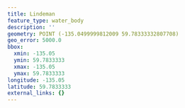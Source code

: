 ```yaml
---
title: Lindeman
feature_type: water_body
description: ''
geometry: POINT (-135.0499999812009 59.78333332807708)
geo_error: 5000.0
bbox:
  xmin: -135.05
  ymin: 59.7833333
  xmax: -135.05
  ymax: 59.7833333
longitude: -135.05
latitude: 59.7833333
external_links: {}
---
```

